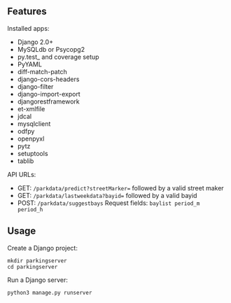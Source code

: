 Features
---------

Installed apps:

* Django 2.0+
* MySQLdb or Psycopg2
* py.test_ and coverage setup
* PyYAML
* diff-match-patch
* django-cors-headers
* django-filter
* django-import-export
* djangorestframework
* et-xmlfile
* jdcal
* mysqlclient
* odfpy
* openpyxl
* pytz
* setuptools
* tablib

API URLs:

* GET:
``/parkdata/predict?streetMarker=`` followed by a valid street maker
* GET:
``/parkdata/lastweekdata?bayid=`` followed by a valid bayid
* POST:
 ``/parkdata/suggestbays``
Request fields:
 ``baylist period_m period_h``
 
Usage
-----

Create a Django project:



    mkdir parkingserver
    cd parkingserver
    
Run a Django server:


    python3 manage.py runserver
